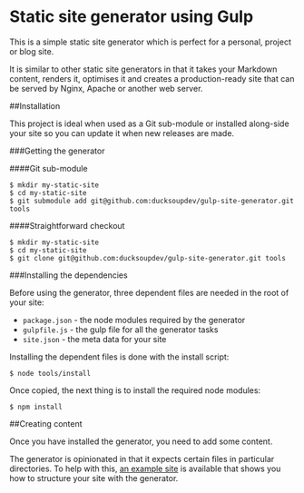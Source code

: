 # Static site generator using Gulp

This is a simple static site generator which is perfect for a personal, project or blog site.

It is similar to other static site generators in that it takes your Markdown content, renders it, optimises it and creates a production-ready site that can be served by Nginx, Apache or another web server.

##Installation

This project is ideal when used as a Git sub-module or installed along-side your site so you can update it when new releases are made.

###Getting the generator

####Git sub-module

    $ mkdir my-static-site
    $ cd my-static-site
    $ git submodule add git@github.com:ducksoupdev/gulp-site-generator.git tools

####Straightforward checkout

    $ mkdir my-static-site
    $ cd my-static-site
    $ git clone git@github.com:ducksoupdev/gulp-site-generator.git tools

###Installing the dependencies

Before using the generator, three dependent files are needed in the root of your site:

* `package.json` - the node modules required by the generator
* `gulpfile.js` - the gulp file for all the generator tasks
* `site.json` - the meta data for your site

Installing the dependent files is done with the install script:

    $ node tools/install

Once copied, the next thing is to install the required node modules:

    $ npm install

##Creating content

Once you have installed the generator, you need to add some content.

The generator is opinionated in that it expects certain files in particular directories.
To help with this, [an example site](https://github.com/ducksoupdev/gulp-site-generator-example) is available that shows you how to structure your site with the generator.

